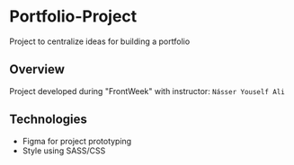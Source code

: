 # Portfolio-Project
Project to centralize ideas for building a portfolio

## Overview
Project developed during "FrontWeek" with instructor: `Násser Youself Ali`

## Technologies
- Figma for project prototyping
- Style using SASS/CSS

